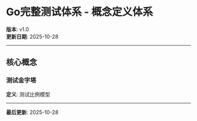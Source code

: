 # Go完整测试体系 - 概念定义体系

**版本**: v1.0  
**更新日期**: 2025-10-28

---

## 核心概念

### 测试金字塔

**定义**: 测试比例模型

---

**最后更新**: 2025-10-28

